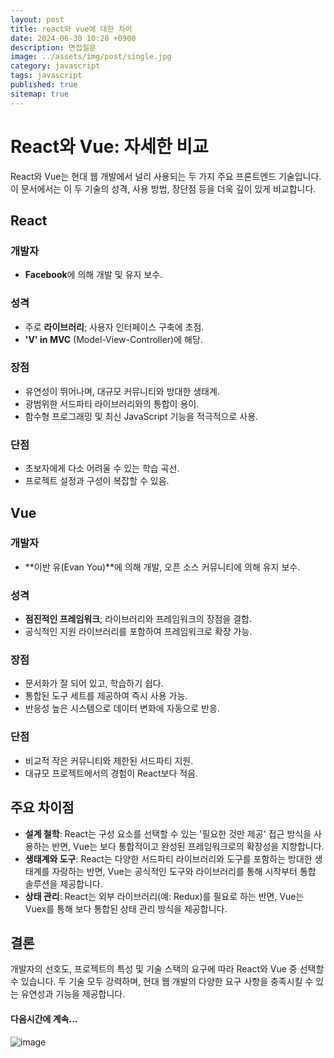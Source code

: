 ```yaml
---
layout: post
title: react와 vue에 대한 차이 
date: 2024-06-30 10:20 +0900
description: 면접질문
image: ../assets/img/post/single.jpg
category: javascript
tags: javascript 
published: true
sitemap: true
---
```


# React와 Vue: 자세한 비교

React와 Vue는 현대 웹 개발에서 널리 사용되는 두 가지 주요 프론트엔드 기술입니다. 이 문서에서는 이 두 기술의 성격, 사용 방법, 장단점 등을 더욱 깊이 있게 비교합니다.

## React
### 개발자
- **Facebook**에 의해 개발 및 유지 보수.

### 성격
- 주로 **라이브러리**; 사용자 인터페이스 구축에 초점.
- **'V' in MVC** (Model-View-Controller)에 해당.

### 장점
- 유연성이 뛰어나며, 대규모 커뮤니티와 방대한 생태계.
- 광범위한 서드파티 라이브러리와의 통합이 용이.
- 함수형 프로그래밍 및 최신 JavaScript 기능을 적극적으로 사용.

### 단점
- 초보자에게 다소 어려울 수 있는 학습 곡선.
- 프로젝트 설정과 구성이 복잡할 수 있음.

## Vue
### 개발자
- **이반 유(Evan You)**에 의해 개발, 오픈 소스 커뮤니티에 의해 유지 보수.

### 성격
- **점진적인 프레임워크**; 라이브러리와 프레임워크의 장점을 결합.
- 공식적인 지원 라이브러리를 포함하여 프레임워크로 확장 가능.

### 장점
- 문서화가 잘 되어 있고, 학습하기 쉽다.
- 통합된 도구 세트를 제공하여 즉시 사용 가능.
- 반응성 높은 시스템으로 데이터 변화에 자동으로 반응.

### 단점
- 비교적 작은 커뮤니티와 제한된 서드파티 지원.
- 대규모 프로젝트에서의 경험이 React보다 적음.

## 주요 차이점
- **설계 철학**: React는 구성 요소를 선택할 수 있는 '필요한 것만 제공' 접근 방식을 사용하는 반면, Vue는 보다 통합적이고 완성된 프레임워크로의 확장성을 지향합니다.
- **생태계와 도구**: React는 다양한 서드파티 라이브러리와 도구를 포함하는 방대한 생태계를 자랑하는 반면, Vue는 공식적인 도구와 라이브러리를 통해 시작부터 통합 솔루션을 제공합니다.
- **상태 관리**: React는 외부 라이브러리(예: Redux)를 필요로 하는 반면, Vue는 Vuex를 통해 보다 통합된 상태 관리 방식을 제공합니다.

## 결론
개발자의 선호도, 프로젝트의 특성 및 기술 스택의 요구에 따라 React와 Vue 중 선택할 수 있습니다. 두 기술 모두 강력하며, 현대 웹 개발의 다양한 요구 사항을 충족시킬 수 있는 유연성과 기능을 제공합니다.

#### 다음시간에 계속...
![image](https://github.com/nicejmp1/nicejmp1.github.io/assets/163364733/90a41f22-19d3-4d17-b649-016d5880fa98)
